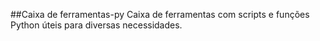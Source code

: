 ##Caixa de ferramentas-py
Caixa de ferramentas com scripts e funções Python úteis para diversas necessidades.
